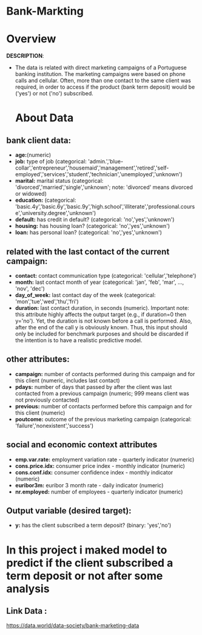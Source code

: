 # Bank-Markting
# Overview
**DESCRIPTION**: 
- The data is related with direct marketing campaigns of a Portuguese banking institution. The marketing campaigns were based on phone calls and cellular. Often, more than one contact to the same client was required, in order to access if the product (bank term deposit) would be ('yes') or not ('no') subscribed.

  # About Data 
## bank client data:
- __age:__(numeric)
- __job:__ type of job (categorical: 'admin.','blue-collar','entrepreneur','housemaid','management','retired','self-employed','services','student','technician','unemployed','unknown')
- __marital:__ marital status (categorical: 'divorced','married','single','unknown'; note: 'divorced' means divorced or widowed)
- __education:__ (categorical: 'basic.4y','basic.6y','basic.9y','high.school','illiterate','professional.course','university.degree','unknown')
- __default:__ has credit in default? (categorical: 'no','yes','unknown')
- __housing:__ has housing loan? (categorical: 'no','yes','unknown')
- __loan:__ has personal loan? (categorical: 'no','yes','unknown')

## related with the last contact of the current campaign:
- __contact:__ contact communication type (categorical: 'cellular','telephone')
- __month:__ last contact month of year (categorical: 'jan', 'feb', 'mar', ..., 'nov', 'dec')
- __day_of_week:__ last contact day of the week (categorical: 'mon','tue','wed','thu','fri')
- __duration:__ last contact duration, in seconds (numeric). Important note: this attribute highly affects the output target (e.g., if duration=0 then y='no'). Yet, the duration is not known before a call is performed. Also, after the end of the call y is obviously known. Thus, this input should only be included for benchmark purposes and should be discarded if the intention is to have a realistic predictive model.

## other attributes:
- __campaign:__ number of contacts performed during this campaign and for this client (numeric, includes last contact)
- __pdays:__ number of days that passed by after the client was last contacted from a previous campaign (numeric; 999 means client was not previously contacted)
- __previous:__ number of contacts performed before this campaign and for this client (numeric)
- __poutcome:__ outcome of the previous marketing campaign (categorical: 'failure','nonexistent','success')

## social and economic context attributes
- __emp.var.rate:__ employment variation rate - quarterly indicator (numeric)
- __cons.price.idx:__ consumer price index - monthly indicator (numeric)
- __cons.conf.idx:__ consumer confidence index - monthly indicator (numeric)
- __euribor3m:__ euribor 3 month rate - daily indicator (numeric)
- __nr.employed:__ number of employees - quarterly indicator (numeric)

## Output variable (desired target):
- __y:__ has the client subscribed a term deposit? (binary: 'yes','no')


# In this project i maked model to predict if the client subscribed a term deposit or not after some analysis

## Link Data : 
https://data.world/data-society/bank-marketing-data
